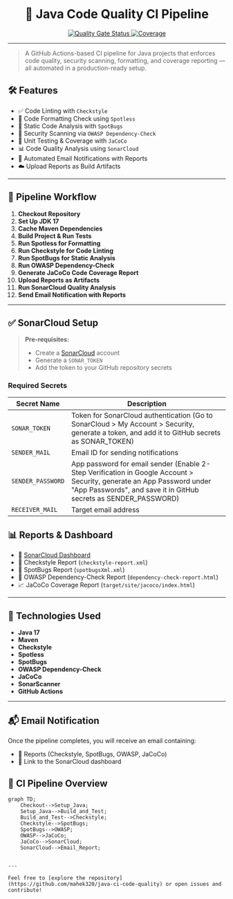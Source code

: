 <h1 align="center">🚀 Java Code Quality CI Pipeline</h1>

<p align="center">
  <a href="https://sonarcloud.io/dashboard?id=mahek320_java-ci-code-quality">
    <img src="https://sonarcloud.io/api/project_badges/measure?project=mahek320_java-ci-code-quality&metric=alert_status" alt="Quality Gate Status">
  </a>
  <a href="https://sonarcloud.io/dashboard?id=mahek320_java-ci-code-quality">
    <img src="https://sonarcloud.io/api/project_badges/measure?project=mahek320_java-ci-code-quality&metric=coverage" alt="Coverage">
  </a>
</p>

---

> A GitHub Actions-based CI pipeline for Java projects that enforces code quality, security scanning, formatting, and coverage reporting — all automated in a production-ready setup.


## 🛠️ Features

- ✅ Code Linting with `Checkstyle`  
- 🎨 Code Formatting Check using `Spotless`  
- 🐞 Static Code Analysis with `SpotBugs`  
- 🔐 Security Scanning via `OWASP Dependency-Check`  
- 🧪 Unit Testing & Coverage with `JaCoCo`  
- 📊 Code Quality Analysis using `SonarCloud`  
- 📧 Automated Email Notifications with Reports  
- ☁️ Upload Reports as Build Artifacts  

---

## 📂 Pipeline Workflow

1. **Checkout Repository**
2. **Set Up JDK 17**
3. **Cache Maven Dependencies**
4. **Build Project & Run Tests**
5. **Run Spotless for Formatting**
6. **Run Checkstyle for Code Linting**
7. **Run SpotBugs for Static Analysis**
8. **Run OWASP Dependency-Check**
9. **Generate JaCoCo Code Coverage Report**
10. **Upload Reports as Artifacts**
11. **Run SonarCloud Quality Analysis**
12. **Send Email Notification with Reports**

---
## ✅ SonarCloud Setup

> **Pre-requisites:**
> - Create a [SonarCloud](https://sonarcloud.io) account
> - Generate a `SONAR_TOKEN`
> - Add the token to your GitHub repository secrets

### Required Secrets

| Secret Name        | Description                       |
|--------------------|-----------------------------------|
| `SONAR_TOKEN`      | Token for SonarCloud authentication (Go to SonarCloud > My Account > Security, generate a token, and add it to GitHub secrets as SONAR_TOKEN) |
| `SENDER_MAIL`      | Email ID for sending notifications |
| `SENDER_PASSWORD`  | App password for email sender (Enable 2-Step Verification in Google Account > Security, generate an App Password under "App Passwords", and save it in GitHub secrets as SENDER_PASSWORD)    |
| `RECEIVER_MAIL`    | Target email address              |

## 📊 Reports & Dashboard

- 🔗 [SonarCloud Dashboard](https://sonarcloud.io/dashboard?id=mahek320_java-ci-code-quality)  
- 📄 Checkstyle Report (`checkstyle-report.xml`)  
- 📄 SpotBugs Report (`spotbugsXml.xml`)  
- 📄 OWASP Dependency-Check Report (`dependency-check-report.html`)  
- 📈 JaCoCo Coverage Report (`target/site/jacoco/index.html`)  

---

## 🚀 Technologies Used

- **Java 17**
- **Maven**
- **Checkstyle**
- **Spotless**
- **SpotBugs**
- **OWASP Dependency-Check**
- **JaCoCo**
- **SonarScanner**
- **GitHub Actions**

---

## 📬 Email Notification

Once the pipeline completes, you will receive an email containing:
- 📎 Reports (Checkstyle, SpotBugs, OWASP, JaCoCo)
- 🔗 Link to the SonarCloud dashboard  

## 🧭 CI Pipeline Overview

```mermaid
graph TD;
    Checkout-->Setup_Java;
    Setup_Java-->Build_and_Test;
    Build_and_Test-->Checkstyle;
    Checkstyle-->SpotBugs;
    SpotBugs-->OWASP;
    OWASP-->JaCoCo;
    JaCoCo-->SonarCloud;
    SonarCloud-->Email_Report;


---

Feel free to [explore the repository](https://github.com/mahek320/java-ci-code-quality) or open issues and contribute!




